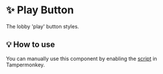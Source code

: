 # :sparkles: Play Button

The lobby 'play' button styles.

## :bulb: How to use

You can manually use this component by enabling the [script](https://raw.githubusercontent.com/Neutrxl/Themed/main/src/Lobby/PlayButton/PlayButton.user.js) in Tampermonkey.